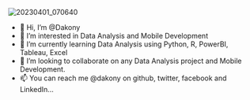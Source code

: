 ![20230401_070640](https://user-images.githubusercontent.com/34747511/230319513-1403e3d7-5c66-48e5-94f1-eee63eb39eaa.jpg)

- 👋 Hi, I’m @Dakony
- 👀 I’m interested in Data Analysis and Mobile Development
- 🌱 I’m currently learning Data Analysis using Python, R, PowerBI, Tableau, Excel
- 💞️ I’m looking to collaborate on any Data Analysis project and Mobile Development.
- 📫 You can reach me @dakony on github, twitter, facebook and LinkedIn...


